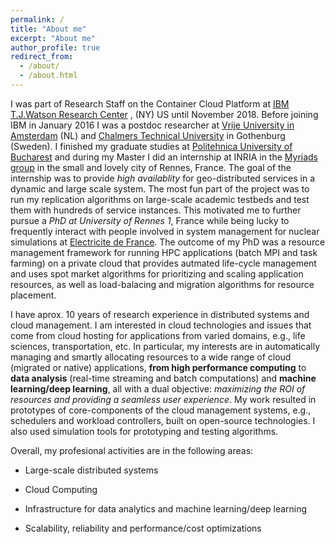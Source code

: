 ```yaml
---
permalink: /
title: "About me"
excerpt: "About me"
author_profile: true
redirect_from: 
  - /about/
  - /about.html
---
```

I was part of Research Staff on the Container Cloud Platform at [IBM T.J.Watson Research Center](https://www.research.ibm.com/labs/watson/) , (NY) US until November 2018. Before joining IBM in January 2016 I was a postdoc researcher at [Vrije University in Amsterdam](https://www.vu.nl/en) (NL) and [Chalmers Technical University](https://www.chalmers.se/en/Pages/default.aspx) in Gothenburg (Sweden). 
I finished my graduate studies at [Politehnica University of Bucharest]() and during my Master I did an internship at INRIA in the [Myriads group](https://team.inria.fr/myriads/) in the small and lovely city of Rennes, France. The goal of the internship was to provide *high availablity* for geo-distributed services in a dynamic and large scale system. The most fun part of the project was to run my replication algorithms on large-scale academic testbeds and test them with hundreds of service instances. This motivated me to further pursue a *PhD at University of Rennes 1*, France while being lucky to frequently interact with people involved in system management for nuclear simulations at [Electricite de France](https://www.edf.fr/en/the-edf-group/who-we-are/activities/research-and-development). The outcome of my PhD was a resource management framework for running HPC applications (batch MPI and task farming) on a private cloud that provides autmated life-cycle management and uses spot market algorithms for prioritizing and scaling application resources, as well as load-balacing and migration algorithms for resource placement.


I have aprox. 10 years of research experience in distributed systems and cloud management. I am interested in cloud technologies and issues that come from cloud hosting for applications from varied domains, e.g., life sciences, transportation, etc. In particular, my interests are in automatically managing and smartly allocating resources to a wide range of cloud (migrated or native) applications, **from high performance computing** to **data analysis** (real-time streaming and batch computations) and **machine learning/deep learning**, all with a dual objective: *maximizing the ROI of resources and providing a seamless user experience*. My work resulted in prototypes of core-components of the cloud management systems, e.g., schedulers and workload controllers, built on open-source technologies. I also used simulation tools for prototyping and testing algorithms.

Overall, my profesional activities are in the following areas:

* Large-scale distributed systems

* Cloud Computing

* Infrastructure for data analytics and machine learning/deep learning

* Scalability, reliability and performance/cost optimizations
